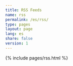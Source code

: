 ```yaml
---
title: RSS Feeds
name: rss
permalink: /es/rss/
type: pages
layout: page
lang: es
share: false
version: 1
---
```

{% include pages/rss.html %}